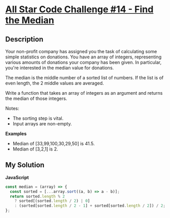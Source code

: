 # [All Star Code Challenge #14 - Find the Median](https://www.codewars.com/kata/5864eb8039c5ab9cd400005c)

## Description

Your non-profit company has assigned you the task of calculating some simple statistics on donations. You have an array of integers, representing various amounts of donations your company has been given. In particular, you're interested in the median value for donations.

The median is the middle number of a sorted list of numbers. If the list is of even length, the 2 middle values are averaged.

Write a function that takes an array of integers as an argument and returns the median of those integers.

Notes:

- The sorting step is vital.
- Input arrays are non-empty.

**Examples**

- Median of [33,99,100,30,29,50] is 41.5.
- Median of [3,2,1] is 2.

## My Solution

**JavaScript**

```js
const median = (array) => {
  const sorted = [...array.sort((a, b) => a - b)];
  return sorted.length % 2
    ? sorted[(sorted.length / 2) | 0]
    : (sorted[sorted.length / 2 - 1] + sorted[sorted.length / 2]) / 2;
};
```
